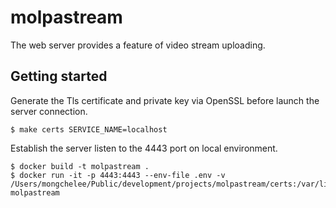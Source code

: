 # molpastream
The web server provides a feature of video stream uploading.

## Getting started
Generate the Tls certificate and private key via OpenSSL before launch the server connection.

```console
$ make certs SERVICE_NAME=localhost
```

Establish the server listen to the 4443 port on local environment.

```console
$ docker build -t molpastream .
$ docker run -it -p 4443:4443 --env-file .env -v /Users/mongchelee/Public/development/projects/molpastream/certs:/var/lib/certs molpastream
```
